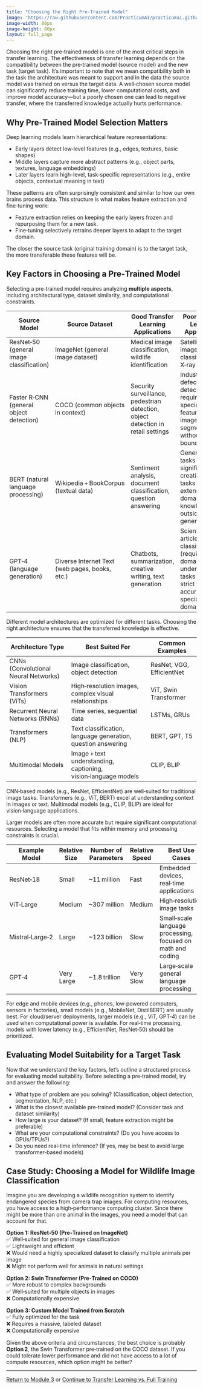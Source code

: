 ```yaml
---
title: "Choosing the Right Pre-Trained Model"
image: 'https://raw.githubusercontent.com/PracticumAI/practicumai.github.io/main/images/icons/practicumai_transfer_learning.png'
image-width: 80px
image-height: 80px
layout: full_page
---
```


Choosing the right pre‑trained model is one of the most critical steps in transfer learning. The effectiveness of transfer learning depends on the compatibility between the pre‑trained model (source model) and the new task (target task). It’s important to note that we mean compatibility both in the task the architecture was meant to support and in the data the source model was trained on versus the target data. A well‑chosen source model can significantly reduce training time, lower computational costs, and improve model accuracy—but a poorly chosen one can lead to negative transfer, where the transferred knowledge actually hurts performance.

## Why Pre‑Trained Model Selection Matters

Deep learning models learn hierarchical feature representations:

- Early layers detect low‑level features (e.g., edges, textures, basic shapes)
- Middle layers capture more abstract patterns (e.g., object parts, textures, language embeddings)
- Later layers learn high-level, task‑specific representations (e.g., entire objects, contextual meaning in text)

These patterns are often surprisingly consistent and similar to how our own brains process data. This structure is what makes feature extraction and fine‑tuning work:

- Feature extraction relies on keeping the early layers frozen and repurposing them for a new task.
- Fine‑tuning selectively retrains deeper layers to adapt to the target domain.

The closer the source task (original training domain) is to the target task, the more transferable these features will be.

## Key Factors in Choosing a Pre‑Trained Model

Selecting a pre‑trained model requires analyzing **multiple aspects**, including architectural type, dataset similarity, and computational constraints.

| Source Model | Source Dataset | Good Transfer Learning Applications | Poor Transfer Learning Applications |
|---|---|---|---|
| ResNet‑50 (general image classification) | ImageNet (general image dataset) | Medical image classification, wildlife identification | Satellite imagery classification, X‑ray analysis |
| Faster R‑CNN (general object detection) | COCO (common objects in context) | Security surveillance, pedestrian detection, object detection in retail settings | Industrial defect detection (often requires specialized features), image segmentation without object bounding boxes |
| BERT (natural language processing) | Wikipedia + BookCorpus (textual data) | Sentiment analysis, document classification, question answering | Generative NLP tasks requiring significant creative output, tasks requiring extensive domain‑specific knowledge outside of general text |
| GPT‑4 (language generation) | Diverse Internet Text (web pages, books, etc.) | Chatbots, summarization, creative writing, text generation | Scientific article classification (requires deep domain understanding), tasks requiring strict factual accuracy in specialized domains |

Different model architectures are optimized for different tasks. Choosing the right architecture ensures that the transferred knowledge is effective.

| Architecture Type | Best Suited For | Common Examples |
|---|---|---|
| CNNs (Convolutional Neural Networks) | Image classification, object detection | ResNet, VGG, EfficientNet |
| Vision Transformers (ViTs) | High‑resolution images, complex visual relationships | ViT, Swin Transformer |
| Recurrent Neural Networks (RNNs) | Time series, sequential data | LSTMs, GRUs |
| Transformers (NLP) | Text classification, language generation, question answering | BERT, GPT, T5 |
| Multimodal Models | Image + text understanding, captioning, vision‑language models | CLIP, BLIP |

CNN‑based models (e.g., ResNet, EfficientNet) are well‑suited for traditional image tasks. Transformers (e.g., ViT, BERT) excel at understanding context in images or text. Multimodal models (e.g., CLIP, BLIP) are ideal for vision‑language applications.

Larger models are often more accurate but require significant computational resources. Selecting a model that fits within memory and processing constraints is crucial.

| Example Model | Relative Size | Number of Parameters | Relative Speed | Best Use Cases |
|---|---|---|---|---|
| ResNet‑18 | Small | ~11 million | Fast | Embedded devices, real‑time applications |
| ViT‑Large | Medium | ~307 million | Medium | High‑resolution image tasks |
| Mistral‑Large‑2 | Large | ~123 billion | Slow | Small‑scale language processing, focused on math and coding |
| GPT‑4 | Very Large | ~1.8 trillion | Very Slow | Large‑scale general language processing |

For edge and mobile devices (e.g., phones, low‑powered computers, sensors in factories), small models (e.g., MobileNet, DistilBERT) are usually best. For cloud/server deployments, larger models (e.g., ViT, GPT‑4) can be used when computational power is available. For real‑time processing, models with lower latency (e.g., EfficientNet, ResNet‑50) should be prioritized.

## Evaluating Model Suitability for a Target Task

Now that we understand the key factors, let’s outline a structured process for evaluating model suitability. Before selecting a pre‑trained model, try and answer the following:

- What type of problem are you solving? (Classification, object detection, segmentation, NLP, etc.)
- What is the closest available pre‑trained model? (Consider task and dataset similarity)
- How large is your dataset? (If small, feature extraction might be preferable)
- What are your computational constraints? (Do you have access to GPUs/TPUs?)
- Do you need real‑time inference? (If yes, may be best to avoid large transformer‑based models)

## Case Study: Choosing a Model for Wildlife Image Classification

Imagine you are developing a wildlife recognition system to identify endangered species from camera trap images. For computing resources, you have access to a high‑performance computing cluster. Since there might be more than one animal in the images, you need a model that can account for that.

**Option 1: ResNet‑50 (Pre‑Trained on ImageNet)**  
✅ Well‑suited for general image classification  
✅ Lightweight and efficient  
❌ Would need a highly specialized dataset to classify multiple animals per image  
❌ Might not perform well for animals in natural settings  

**Option 2: Swin Transformer (Pre‑Trained on COCO)**  
✅ More robust to complex backgrounds  
✅ Well‑suited for multiple objects in images  
❌ Computationally expensive  

**Option 3: Custom Model Trained from Scratch**  
✅ Fully optimized for the task  
❌ Requires a massive, labeled dataset  
❌ Computationally expensive  

Given the above criteria and circumstances, the best choice is probably **Option 2**, the Swin Transformer pre‑trained on the COCO dataset. If you could tolerate lower performance and did not have access to a lot of compute resources, which option might be better?

---

[Return to Module 3](03_evaluate_and_optimize.md) or [Continue to Transfer Learning vs. Full Training](03.2_tl_vs_training.md)
